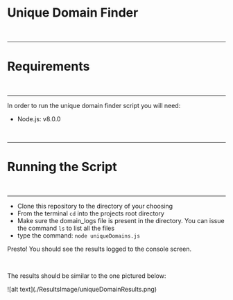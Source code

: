 <h1>Unique Domain Finder</h1>
<br/>
<hr>

<h1>Requirements</h1>
<br/>
<hr>
<p>In order to run the unique domain finder script you will need: </p>
<ul>
    <li>Node.js: v8.0.0</li>
</ul>
<br/>
<hr>

<h1>Running the Script</h1>
<br/>
<hr>
<ul>
    <li>Clone this repository to the directory of your choosing</li>
    <li>From the terminal <code>cd</code> into the projects root directory</li>
    <li>Make sure the domain_logs file is present in the directory. You can issue the command <code>ls</code> to list all the files</li>
    <li>type the command: <code>node uniqueDomains.js</code></li>
</ul>
<p>Presto! You should see the results logged to the console screen.</p>
<br/>

<p>The results should be similar to the one pictured below: </p>
![alt text](./ResultsImage/uniqueDomainResults.png)
